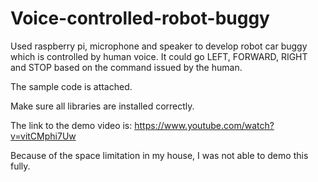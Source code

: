 # Voice-controlled-robot-buggy
Used raspberry pi, microphone and speaker to develop robot car buggy which is controlled by human voice. It could go LEFT, FORWARD, RIGHT and STOP based on the command issued by the human.

The sample code is attached.

Make sure all libraries are installed correctly.

The link to the demo video is: https://www.youtube.com/watch?v=vitCMphi7Uw

Because of the space limitation in my house, I was not able to demo this fully.
